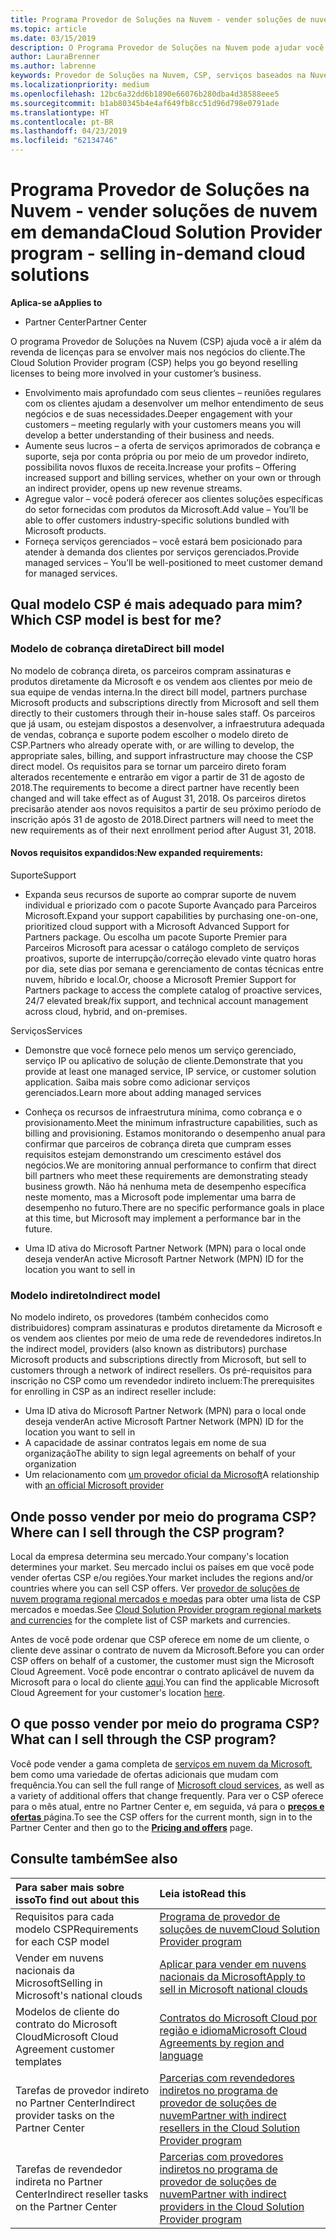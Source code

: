 ```yaml
---
title: Programa Provedor de Soluções na Nuvem - vender soluções de nuvem em demanda | Partner Center
ms.topic: article
ms.date: 03/15/2019
description: O Programa Provedor de Soluções na Nuvem pode ajudar você a expandir seus negócios com novos clientes e novos conhecimentos.
author: LauraBrenner
ms.author: labrenne
keywords: Provedor de Soluções na Nuvem, CSP, serviços baseados na Nuvem, Azure, Office 365, Dynamics, parceiro CSP, vender no CSP, parceiro direto, parceiro CSP direto, revendedor CSP indireto, CSP direto, CSP indireto, modelo direto, modelo indireto, revendedor indireto, provedor indireto, provedor, distribuidor, programa provedor de soluções na nuvem
ms.localizationpriority: medium
ms.openlocfilehash: 12bc6a32dd6b1890e66076b280dba4d38588eee5
ms.sourcegitcommit: b1ab80345b4e4af649fb8cc51d96d798e0791ade
ms.translationtype: HT
ms.contentlocale: pt-BR
ms.lasthandoff: 04/23/2019
ms.locfileid: "62134746"
---
```

# <a name="cloud-solution-provider-program---selling-in-demand-cloud-solutions"></a><span data-ttu-id="f10df-104">Programa Provedor de Soluções na Nuvem - vender soluções de nuvem em demanda</span><span class="sxs-lookup"><span data-stu-id="f10df-104">Cloud Solution Provider program - selling in-demand cloud solutions</span></span> 

<span data-ttu-id="f10df-105">**Aplica-se a**</span><span class="sxs-lookup"><span data-stu-id="f10df-105">**Applies to**</span></span>

-  <span data-ttu-id="f10df-106">Partner Center</span><span class="sxs-lookup"><span data-stu-id="f10df-106">Partner Center</span></span>

<span data-ttu-id="f10df-107">O programa Provedor de Soluções na Nuvem (CSP) ajuda você a ir além da revenda de licenças para se envolver mais nos negócios do cliente.</span><span class="sxs-lookup"><span data-stu-id="f10df-107">The Cloud Solution Provider program (CSP) helps you go beyond reselling licenses to being more involved in your customer’s business.</span></span>
 
- <span data-ttu-id="f10df-108">Envolvimento mais aprofundado com seus clientes – reuniões regulares com os clientes ajudam a desenvolver um melhor entendimento de seus negócios e de suas necessidades.</span><span class="sxs-lookup"><span data-stu-id="f10df-108">Deeper engagement with your customers – meeting regularly with your customers means you will develop a better understanding of their business and needs.</span></span>
- <span data-ttu-id="f10df-109">Aumente seus lucros – a oferta de serviços aprimorados de cobrança e suporte, seja por conta própria ou por meio de um provedor indireto, possibilita novos fluxos de receita.</span><span class="sxs-lookup"><span data-stu-id="f10df-109">Increase your profits – Offering increased support and billing services, whether on your own or through an indirect provider, opens up new revenue streams.</span></span>  
- <span data-ttu-id="f10df-110">Agregue valor – você poderá oferecer aos clientes soluções específicas do setor fornecidas com produtos da Microsoft.</span><span class="sxs-lookup"><span data-stu-id="f10df-110">Add value – You’ll be able to offer customers industry-specific solutions bundled with Microsoft products.</span></span>
- <span data-ttu-id="f10df-111">Forneça serviços gerenciados – você estará bem posicionado para atender à demanda dos clientes por serviços gerenciados.</span><span class="sxs-lookup"><span data-stu-id="f10df-111">Provide managed services – You’ll be well-positioned to meet customer demand for managed services.</span></span> 

## <a name="which-csp-model-is-best-for-me"></a><span data-ttu-id="f10df-112">Qual modelo CSP é mais adequado para mim?</span><span class="sxs-lookup"><span data-stu-id="f10df-112">Which CSP model is best for me?</span></span>

### <a name="direct-bill-model"></a><span data-ttu-id="f10df-113">Modelo de cobrança direta</span><span class="sxs-lookup"><span data-stu-id="f10df-113">Direct bill model</span></span>

 <span data-ttu-id="f10df-114">No modelo de cobrança direta, os parceiros compram assinaturas e produtos diretamente da Microsoft e os vendem aos clientes por meio de sua equipe de vendas interna.</span><span class="sxs-lookup"><span data-stu-id="f10df-114">In the direct bill model, partners purchase Microsoft products and subscriptions directly from Microsoft and sell them directly to their customers through their in-house sales staff.</span></span> <span data-ttu-id="f10df-115">Os parceiros que já usam, ou estejam dispostos a desenvolver, a infraestrutura adequada de vendas, cobrança e suporte podem escolher o modelo direto de CSP.</span><span class="sxs-lookup"><span data-stu-id="f10df-115">Partners who already operate with, or are willing to develop, the appropriate sales, billing, and support infrastructure may choose the CSP direct model.</span></span> <span data-ttu-id="f10df-116">Os requisitos para se tornar um parceiro direto foram alterados recentemente e entrarão em vigor a partir de 31 de agosto de 2018.</span><span class="sxs-lookup"><span data-stu-id="f10df-116">The requirements to become a direct partner have recently been changed and will take effect as of August 31, 2018.</span></span> <span data-ttu-id="f10df-117">Os parceiros diretos precisarão atender aos novos requisitos a partir de seu próximo período de inscrição após 31 de agosto de 2018.</span><span class="sxs-lookup"><span data-stu-id="f10df-117">Direct partners will need to meet the new requirements as of their next enrollment period after August 31, 2018.</span></span>


#### <a name="new-expanded-requirements"></a><span data-ttu-id="f10df-118">Novos requisitos expandidos:</span><span class="sxs-lookup"><span data-stu-id="f10df-118">New expanded requirements:</span></span>

<span data-ttu-id="f10df-119">Suporte</span><span class="sxs-lookup"><span data-stu-id="f10df-119">Support</span></span>
- <span data-ttu-id="f10df-120">Expanda seus recursos de suporte ao comprar suporte de nuvem individual e priorizado com o pacote Suporte Avançado para Parceiros Microsoft.</span><span class="sxs-lookup"><span data-stu-id="f10df-120">Expand your support capabilities by purchasing one-on-one, prioritized cloud support with a Microsoft Advanced Support for Partners package.</span></span> <span data-ttu-id="f10df-121">Ou escolha um pacote Suporte Premier para Parceiros Microsoft para acessar o catálogo completo de serviços proativos, suporte de interrupção/correção elevado vinte quatro horas por dia, sete dias por semana e gerenciamento de contas técnicas entre nuvem, híbrido e local.</span><span class="sxs-lookup"><span data-stu-id="f10df-121">Or, choose a Microsoft Premier Support for Partners package to access the complete catalog of proactive services, 24/7 elevated break/fix support, and technical account management across cloud, hybrid, and on-premises.</span></span> 

<span data-ttu-id="f10df-122">Serviços</span><span class="sxs-lookup"><span data-stu-id="f10df-122">Services</span></span>

- <span data-ttu-id="f10df-123">Demonstre que você fornece pelo menos um serviço gerenciado, serviço IP ou aplicativo de solução de cliente.</span><span class="sxs-lookup"><span data-stu-id="f10df-123">Demonstrate that you provide at least one managed service, IP service, or customer solution application.</span></span> <span data-ttu-id="f10df-124">Saiba mais sobre como adicionar serviços gerenciados.</span><span class="sxs-lookup"><span data-stu-id="f10df-124">Learn more about adding managed services</span></span>

- <span data-ttu-id="f10df-125">Conheça os recursos de infraestrutura mínima, como cobrança e o provisionamento.</span><span class="sxs-lookup"><span data-stu-id="f10df-125">Meet the minimum infrastructure capabilities, such as billing and provisioning.</span></span>
<span data-ttu-id="f10df-126">Estamos monitorando o desempenho anual para confirmar que parceiros de cobrança direta que cumpram esses requisitos estejam demonstrando um crescimento estável dos negócios.</span><span class="sxs-lookup"><span data-stu-id="f10df-126">We are monitoring annual performance to confirm that direct bill partners who meet these requirements are demonstrating steady business growth.</span></span> <span data-ttu-id="f10df-127">Não há nenhuma meta de desempenho específica neste momento, mas a Microsoft pode implementar uma barra de desempenho no futuro.</span><span class="sxs-lookup"><span data-stu-id="f10df-127">There are no specific performance goals in place at this time, but Microsoft may implement a performance bar in the future.</span></span> 

- <span data-ttu-id="f10df-128">Uma ID ativa do Microsoft Partner Network (MPN) para o local onde deseja vender</span><span class="sxs-lookup"><span data-stu-id="f10df-128">An active Microsoft Partner Network (MPN) ID for the location you want to sell in</span></span>


### <a name="indirect-model"></a><span data-ttu-id="f10df-129">Modelo indireto</span><span class="sxs-lookup"><span data-stu-id="f10df-129">Indirect model</span></span>

<span data-ttu-id="f10df-130">No modelo indireto, os provedores (também conhecidos como distribuidores) compram assinaturas e produtos diretamente da Microsoft e os vendem aos clientes por meio de uma rede de revendedores indiretos.</span><span class="sxs-lookup"><span data-stu-id="f10df-130">In the indirect model, providers (also known as distributors) purchase Microsoft products and subscriptions directly from Microsoft, but sell to customers through a network of indirect resellers.</span></span> <span data-ttu-id="f10df-131">Os pré-requisitos para inscrição no CSP como um revendedor indireto incluem:</span><span class="sxs-lookup"><span data-stu-id="f10df-131">The prerequisites for enrolling in CSP as an indirect reseller include:</span></span>

- <span data-ttu-id="f10df-132">Uma ID ativa do Microsoft Partner Network (MPN) para o local onde deseja vender</span><span class="sxs-lookup"><span data-stu-id="f10df-132">An active Microsoft Partner Network (MPN) ID for the location you want to sell in</span></span>
- <span data-ttu-id="f10df-133">A capacidade de assinar contratos legais em nome de sua organização</span><span class="sxs-lookup"><span data-stu-id="f10df-133">The ability to sign legal agreements on behalf of your organization</span></span>
- <span data-ttu-id="f10df-134">Um relacionamento com [um provedor oficial da Microsoft](https://partnercenter.microsoft.com/partner/find-a-provider)</span><span class="sxs-lookup"><span data-stu-id="f10df-134">A relationship with [an official Microsoft provider](https://partnercenter.microsoft.com/partner/find-a-provider)</span></span>


## <a name="where-can-i-sell-through-the-csp-program"></a><span data-ttu-id="f10df-135">Onde posso vender por meio do programa CSP?</span><span class="sxs-lookup"><span data-stu-id="f10df-135">Where can I sell through the CSP program?</span></span>

<span data-ttu-id="f10df-136">Local da empresa determina seu mercado.</span><span class="sxs-lookup"><span data-stu-id="f10df-136">Your company's location determines your market.</span></span> <span data-ttu-id="f10df-137">Seu mercado inclui os países em que você pode vender ofertas CSP e/ou regiões.</span><span class="sxs-lookup"><span data-stu-id="f10df-137">Your market includes the regions and/or countries where you can sell CSP offers.</span></span> <span data-ttu-id="f10df-138">Ver [provedor de soluções de nuvem programa regional mercados e moedas](regional-authorization-overview.md) para obter uma lista de CSP mercados e moedas.</span><span class="sxs-lookup"><span data-stu-id="f10df-138">See [Cloud Solution Provider program regional markets and currencies](regional-authorization-overview.md) for the complete list of CSP markets and currencies.</span></span>

<span data-ttu-id="f10df-139">Antes de você pode ordenar que CSP oferece em nome de um cliente, o cliente deve assinar o contrato de nuvem da Microsoft.</span><span class="sxs-lookup"><span data-stu-id="f10df-139">Before you can order CSP offers on behalf of a customer, the customer must sign the Microsoft Cloud Agreement.</span></span> <span data-ttu-id="f10df-140">Você pode encontrar o contrato aplicável de nuvem da Microsoft para o local do cliente [aqui](agreements.md).</span><span class="sxs-lookup"><span data-stu-id="f10df-140">You can find the applicable Microsoft Cloud Agreement for your customer's location [here](agreements.md).</span></span>  

## <a name="what-can-i-sell-through-the-csp-program"></a><span data-ttu-id="f10df-141">O que posso vender por meio do programa CSP?</span><span class="sxs-lookup"><span data-stu-id="f10df-141">What can I sell through the CSP program?</span></span>

<span data-ttu-id="f10df-142">Você pode vender a gama completa de [serviços em nuvem da Microsoft](https://partner.microsoft.com/cloud-solution-provider/products-and-services), bem como uma variedade de ofertas adicionais que mudam com frequência.</span><span class="sxs-lookup"><span data-stu-id="f10df-142">You can sell the full range of [Microsoft cloud services](https://partner.microsoft.com/cloud-solution-provider/products-and-services), as well as a variety of additional offers that change frequently.</span></span> <span data-ttu-id="f10df-143">Para ver o CSP oferece para o mês atual, entre no Partner Center e, em seguida, vá para o [ **preços e ofertas** ](https://partnercenter.microsoft.com/pcv/sales) página.</span><span class="sxs-lookup"><span data-stu-id="f10df-143">To see the CSP offers for the current month, sign in to the Partner Center and then go to the [**Pricing and offers**](https://partnercenter.microsoft.com/pcv/sales) page.</span></span>

## <a name="see-also"></a><span data-ttu-id="f10df-144">Consulte também</span><span class="sxs-lookup"><span data-stu-id="f10df-144">See also</span></span> 


|<span data-ttu-id="f10df-145">**Para saber mais sobre isso**</span><span class="sxs-lookup"><span data-stu-id="f10df-145">**To find out about this**</span></span>   |<span data-ttu-id="f10df-146">**Leia isto**</span><span class="sxs-lookup"><span data-stu-id="f10df-146">**Read this**</span></span>   |
|:---------------------------|:--------------------|
|<span data-ttu-id="f10df-147">Requisitos para cada modelo CSP</span><span class="sxs-lookup"><span data-stu-id="f10df-147">Requirements for each CSP model</span></span>   | [<span data-ttu-id="f10df-148">Programa de provedor de soluções de nuvem</span><span class="sxs-lookup"><span data-stu-id="f10df-148">Cloud Solution Provider program</span></span>](https://partnercenter.microsoft.com/partner/cloud-solution-provider)|
|<span data-ttu-id="f10df-149">Vender em nuvens nacionais da Microsoft</span><span class="sxs-lookup"><span data-stu-id="f10df-149">Selling in Microsoft's national clouds</span></span>   | [<span data-ttu-id="f10df-150">Aplicar para vender em nuvens nacionais da Microsoft</span><span class="sxs-lookup"><span data-stu-id="f10df-150">Apply to sell in Microsoft national clouds</span></span>](csp-national-clouds-overview.md)|
|<span data-ttu-id="f10df-151">Modelos de cliente do contrato do Microsoft Cloud</span><span class="sxs-lookup"><span data-stu-id="f10df-151">Microsoft Cloud Agreement customer templates</span></span>   |[<span data-ttu-id="f10df-152">Contratos do Microsoft Cloud por região e idioma</span><span class="sxs-lookup"><span data-stu-id="f10df-152">Microsoft Cloud Agreements by region and language</span></span>](agreements.md)|
|<span data-ttu-id="f10df-153">Tarefas de provedor indireto no Partner Center</span><span class="sxs-lookup"><span data-stu-id="f10df-153">Indirect provider tasks on the Partner Center</span></span>  |[<span data-ttu-id="f10df-154">Parcerias com revendedores indiretos no programa de provedor de soluções de nuvem</span><span class="sxs-lookup"><span data-stu-id="f10df-154">Partner with indirect resellers in the Cloud Solution Provider program</span></span>](indirect-provider-tasks-in-partner-center.md)|
|<span data-ttu-id="f10df-155">Tarefas de revendedor indireta no Partner Center</span><span class="sxs-lookup"><span data-stu-id="f10df-155">Indirect reseller tasks on the Partner Center</span></span>   |[<span data-ttu-id="f10df-156">Parcerias com provedores indiretos no programa de provedor de soluções de nuvem</span><span class="sxs-lookup"><span data-stu-id="f10df-156">Partner with indirect providers in the Cloud Solution Provider program</span></span>](indirect-reseller-tasks-in-partner-center.md)|
